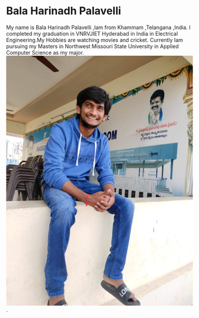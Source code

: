 # Bala Harinadh Palavelli
 My name is Bala Harinadh Palavelli ,Iam from Khammam ,Telangana ,India. I completed my graduation in VNRVJIET Hyderabad in India in Electrical Engineering.My Hobbies are watching movies and cricket. Currently Iam pursuing my Masters in Northwest Missouri State University in Applied Computer Science as my major.
  ![Bala](bala.jpg).
